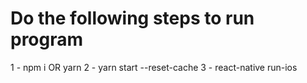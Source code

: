 # Do the following steps to run program
1 - npm i OR yarn
2 - yarn start --reset-cache
3 - react-native run-ios

